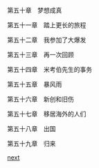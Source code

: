 
第五十章　梦想成真

第五十一章　踏上更长的旅程

第五十二章　我参加了大爆发

第五十三章　再一次回顾

第五十四章　米考伯先生的事务

第五十五章　暴风雨

第五十六章　新创和旧伤

第五十七章　移居海外的人们

第五十八章　出国

第五十九章　归来

[next](page9.md)